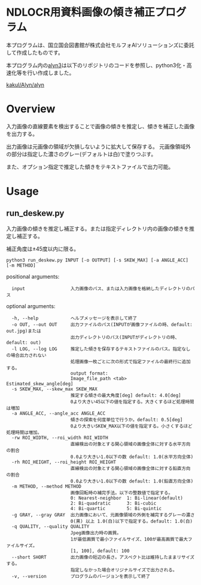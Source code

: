 # NDLOCR用資料画像の傾き補正プログラム

本プログラムは、国立国会図書館が株式会社モルフォAIソリューションズに委託して作成したものです。

本プログラム内の[alyn3](alyn3)は以下のリポジトリのコードを参照し、python3化・高速化等を行い作成しました。

[kakul/Alyn/alyn](https://github.com/kakul/Alyn)

# Overview
入力画像の直線要素を検出することで画像の傾きを推定し、傾きを補正した画像を出力する。

出力画像は元画像の領域が欠損しないように拡大して保存する。
元画像領域外の部分は指定した濃さのグレー(デフォルトは白)で塗りつぶす。

また、オプション指定で推定した傾きをテキストファイルで出力可能。


# Usage
## run_deskew.py
入力画像の傾きを推定し補正する。または指定ディレクトリ内の画像の傾きを推定し補正する。

補正角度は±45度以内に限る。

```
python3 run_deskew.py INPUT [-o OUTPUT] [-s SKEW_MAX] [-a ANGLE_ACC] [-m METHOD]
```

positional arguments:
```
  input                 入力画像のパス、または入力画像を格納したディレクトリのパス
```
optional arguments:
```
  -h, --help            ヘルプメッセージを表示して終了
  -o OUT, --out OUT     出力ファイルのパス(INPUTが画像ファイルの時、default: out.jpg)または
                        出力ディレクトリのパス(INPUTがディレクトリの時、default: out)
  -l LOG, --log LOG     推定した傾きを保存するテキストファイルのパス。指定なしの場合出力されない
                        処理画像一枚ごとに次の形式で指定ファイルの最終行に追加する。
                        output format:
                        Image_file_path <tab> Estimated_skew_angle[deg]
  -s SKEW_MAX, --skew_max SKEW_MAX
                        推定する傾きの最大角度[deg] default: 4.0[deg]
                        0より大きい45以下の値を指定する。大きくするほど処理時間は増加
  -a ANGLE_ACC, --angle_acc ANGLE_ACC
                        傾きの探索を何度単位で行うか。default: 0.5[deg]
                        0より大きいSKEW_MAX以下の値を指定する。小さくするほど処理時間は増加。
  -rw ROI_WIDTH, --roi_width ROI_WIDTH
                        直線検出の対象とする関心領域の画像全体に対する水平方向の割合
                        0.0より大きい1.0以下の数 default: 1.0(水平方向全体)
  -rh ROI_HEIGHT, --roi_height ROI_HEIGHT
                        直線検出の対象とする関心領域の画像全体に対する鉛直方向の割合
                        0.0より大きい1.0以下の数 default: 1.0(鉛直方向全体)
  -m METHOD, --method METHOD
                        画像回転時の補完手法。以下の整数値で指定する。
                        0: Nearest-neighbor  1: Bi-linear(default)
                        2: Bi-quadratic      3: Bi-cubic
                        4: Bi-quartic        5: Bi-quintic
  -g GRAY, --gray GRAY  出力画像において、元画像領域の外側を補完するグレーの濃さ
                        0(黒) 以上 1.0(白)以下で指定する。default: 1.0(白)
  -q QUALITY, --quality QUALITY
                        Jpeg画像出力時の画質。
                        1が最低画質で最小ファイルサイズ、100が最高画質で最大ファイルサイズ。
                        [1, 100], default: 100
  --short SHORT         出力画像の短辺の長さ。アスペクト比は維持したままリサイズする。
                        指定しなかった場合オリジナルサイズで出力される。
  -v, --version         プログラムのバージョンを表示して終了
```
